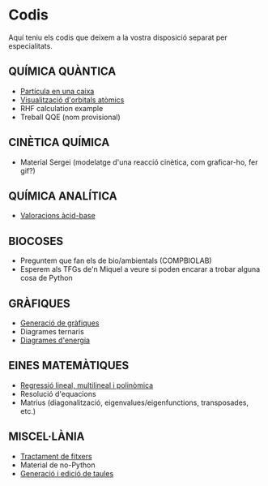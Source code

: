 # **Codis**

Aquí teniu els codis que deixem a la vostra disposició separat per especialitats.

## **QUÍMICA QUÀNTICA**
- [Partícula en una caixa](part_caixa.md)
- [Visualització d'orbitals atòmics](orb_atom.md)
- RHF calculation example
- Treball QQE (nom provisional)

## **CINÈTICA QUÍMICA**
- Material Sergei (modelatge d'una reacció cinètica, com graficar-ho, fer gif?)

## **QUÍMICA ANALÍTICA**
- [Valoracions àcid-base](valoracions.md)

## **BIOCOSES**
- Preguntem que fan els de bio/ambientals (COMPBIOLAB)
- Esperem als TFGs de'n Miquel a veure si poden encarar a trobar alguna cosa de Python

## **GRÀFIQUES**
- [Generació de gràfiques](grafiques.md)
- Diagrames ternaris
- [Diagrames d'energia](diagrames_energies.md)

## **EINES MATEMÀTIQUES**
- [Regressió lineal, multilineal i polinòmica](regresions.md)
- Resolució d'equacions
- Matrius (diagonalització, eigenvalues/eigenfunctions, transposades, etc.)

## **MISCEL·LÀNIA**
- [Tractament de fitxers](fitxers.md)
- Material de no-Python
- [Generació i edició de taules](taules.md)
